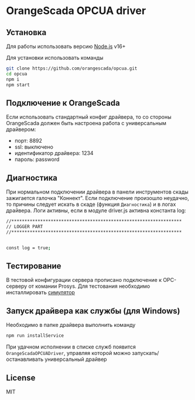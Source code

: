 # OrangeScada OPCUA driver

## Установка

Для работы использовать версию [Node.js](https://nodejs.org/) v16+

Для установки использовать команды

```sh
git clone https://github.com/orangescada/opcua.git
cd opcua
npm i
npm start
```
## Подключение к OrangeScada

Если использовать стандартный конфиг драйвера, то со стороны OrangeScada должен быть настроена работа с универсальным драйвером:
- порт: 8892
- ssl: выключено
- идентификатор драйвера: 1234
- пароль: password

## Диагностика

При нормальном подключении драйвера в панели инструментов скады зажигается галочка "Коннект". Если подключение произошло неудачно, то причины следует искать в скаде (функция `Диагностика`) и в логах драйвера. Логи активны, если в модуле driver.js активна константа log:
```sh
//*****************************************************************
// LOGGER PART
//*****************************************************************


const log = true;
```

## Тестирование

В тестовой конфигурации сервера прописано подключение к OPC-серверу от комании Prosys.
Для тестования необходимо инсталлировать [симулятор](https://downloads.prosysopc.com/opc-ua-simulation-server-downloads.php)

## Запуск драйвера как службы (для Windows)

Необходимо в папке драйвера выполнить команду

```sh
npm run installService
```

При удачном исполнении в списке служб появится `OrangeScadaOPCUADriver`, управляя которой можно запускать/останавливать универсальный драйвер

## License

MIT

